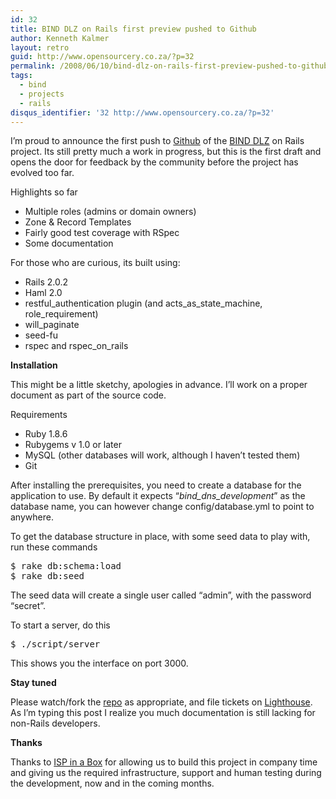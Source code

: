 ```yaml
---
id: 32
title: BIND DLZ on Rails first preview pushed to Github
author: Kenneth Kalmer
layout: retro
guid: http://www.opensourcery.co.za/?p=32
permalink: /2008/06/10/bind-dlz-on-rails-first-preview-pushed-to-github/
tags:
  - bind
  - projects
  - rails
disqus_identifier: '32 http://www.opensourcery.co.za/?p=32'
---
```


I&#8217;m proud to announce the first push to <a href="http://github.com/kennethkalmer/bind-dlz-on-rails/tree/master" target="_blank">Github</a> of the [BIND DLZ][1] on Rails project. Its still pretty much a work in progress, but this is the first draft and opens the door for feedback by the community before the project has evolved too far.

Highlights so far

  * Multiple roles (admins or domain owners)
  * Zone & Record Templates
  * Fairly good test coverage with RSpec
  * Some documentation

For those who are curious, its built using:

  * Rails 2.0.2
  * Haml 2.0
  * restful\_authentication plugin (and acts\_as\_state\_machine, role_requirement)
  * will_paginate
  * seed-fu
  * rspec and rspec\_on\_rails

**Installation**

This might be a little sketchy, apologies in advance. I&#8217;ll work on a proper document as part of the source code.

Requirements

  * Ruby 1.8.6
  * Rubygems v 1.0 or later
  * MySQL (other databases will work, although I haven&#8217;t tested them)
  * Git

After installing the prerequisites, you need to create a database for the application to use. By default it expects &#8220;*bind\_dns\_development*&#8221; as the database name, you can however change config/database.yml to point to anywhere.

To get the database structure in place, with some seed data to play with, run these commands

<pre>$ rake db:schema:load
$ rake db:seed</pre>

The seed data will create a single user called &#8220;admin&#8221;, with the password &#8220;secret&#8221;.

To start a server, do this

<pre>$ ./script/server</pre>

This shows you the interface on port 3000.

**Stay tuned**

Please watch/fork the <a href="http://github.com/kennethkalmer/bind-dlz-on-rails" target="_blank">repo</a> as appropriate, and file tickets on <a href="http://kennethkalmer.lighthouseapp.com/projects/11831-bind-dlz-on-rails" target="_blank">Lighthouse</a>. As I&#8217;m typing this post I realize you much documentation is still lacking for non-Rails developers.

**Thanks**

Thanks to <a href="http://www.ispinabox.co.za" target="_blank">ISP in a Box</a> for allowing us to build this project in company time and giving us the required infrastructure, support and human testing during the development, now and in the coming months.

 [1]: https://github.com/kennethkalmer/bind-dlz-on-rails
